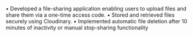 • Developed a file-sharing application enabling users to upload files and share them via a one-time access 
code.
• Stored and retrieved files securely using Cloudinary.
• Implemented automatic file deletion after 10 minutes of inactivity or manual stop-sharing functionality
